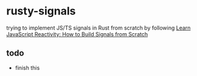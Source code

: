 # rusty-signals

trying to implement JS/TS signals in Rust from scratch by following [Learn JavaScript Reactivity: How to Build Signals from Scratch](https://www.freecodecamp.org/news/learn-javascript-reactivity-build-signals-from-scratch/)

## todo

- finish this
